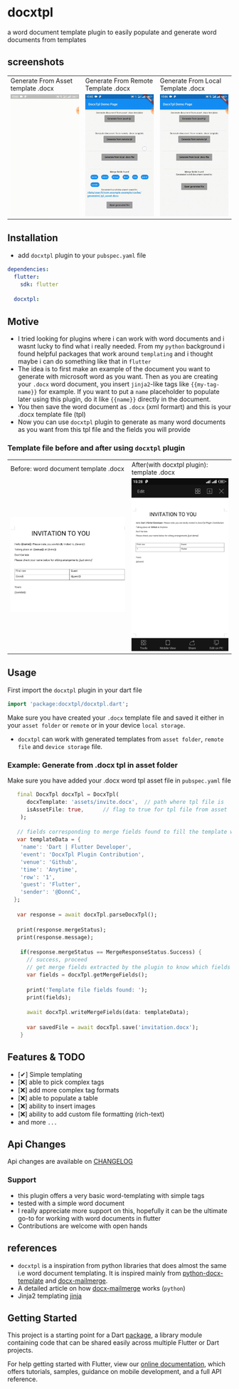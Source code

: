 # docxtpl

a word document template plugin to easily populate and generate word documents from templates

## screenshots
<table>
   <tr>
      <td> Generate From Asset template .docx</td>
      <td> Generate From Remote Template .docx</td>
      <td> Generate From Local Template .docx</td>
   </tr>
   <tr>
      <td><img src="https://raw.githubusercontent.com/DonnC/docxtpl/main/example/demo/docxtpl-asset.gif"></td>
      <td><img src="https://raw.githubusercontent.com/DonnC/docxtpl/main/example/demo/docxtpl-remote.gif"></td>
      <td><img src="https://raw.githubusercontent.com/DonnC/docxtpl/main/example/demo/docxtpl-local.gif"></td>
   </tr>
</table>


## Installation
- add `docxtpl` plugin to your `pubspec.yaml` file
```yaml
dependencies:
  flutter:
    sdk: flutter

  docxtpl: 
```

## Motive
- I tried looking for plugins where i can work with word documents and i wasnt lucky to find what i really needed. From my `python` background i found helpful packages that work around `templating` and i thought maybe i can do something like that in `flutter`
- The idea is to first make an example of the document you want to generate with microsoft word as you want. Then as you are creating your `.docx` word document, you insert `jinja2`-like tags like `{{my-tag-name}}` for example. If you want to put a `name` placeholder to populate later using this plugin, do it like `{{name}}` directly in the document.
- You then save the word document as `.docx` (xml formart) and this is your .docx template file (tpl)
- Now you can use `docxtpl` plugin to generate as many word documents as you want from this tpl file and the fields you will provide

### Template file before and after using `docxtpl` plugin
<table>
   <tr>
      <td> Before: word document template .docx</td>
      <td> After(with docxtpl plugin): template .docx</td>
   </tr>
   <tr>
      <td><img src="https://raw.githubusercontent.com/DonnC/docxtpl/main/example/demo/docxtpl-tpl.png"></td>
      <td><img src="https://raw.githubusercontent.com/DonnC/docxtpl/main/example/demo/docxtpl-filled.png"></td>
   </tr>
</table>

## Usage
First import the `docxtpl` plugin in your dart file
```dart
import 'package:docxtpl/docxtpl.dart';
``` 

Make sure you have created your `.docx` template file and saved it either in your `asset folder` or `remote` or in your device `local storage`.

- `docxtpl` can work with generated templates from `asset folder`, `remote file` and `device storage` file.


### Example: Generate from .docx tpl in asset folder
Make sure you have added your .docx word tpl asset file in `pubspec.yaml` file
```dart
   final DocxTpl docxTpl = DocxTpl(
      docxTemplate: 'assets/invite.docx',  // path where tpl file is
      isAssetFile: true,      // flag to true for tpl file from asset
    );

   // fields corresponding to merge fields found to fill the template with
   var templateData = {
    'name': 'Dart | Flutter Developer',
    'event': 'DocxTpl Plugin Contribution',
    'venue': 'Github',
    'time': 'Anytime',
    'row': '1',
    'guest': 'Flutter',
    'sender': '@DonnC',
  };

   var response = await docxTpl.parseDocxTpl();

   print(response.mergeStatus);
   print(response.message);

    if(response.mergeStatus == MergeResponseStatus.Success) {
      // success, proceed
      // get merge fields extracted by the plugin to know which fields to fill
      var fields = docxTpl.getMergeFields();

      print('Template file fields found: ');
      print(fields);

      await docxTpl.writeMergeFields(data: templateData);

      var savedFile = await docxTpl.save('invitation.docx');
    }
```

## Features & TODO
- [✔]  Simple templating
- [❌] able to pick complex tags
- [❌] add more complex tag formats
- [❌] able to populate a table
- [❌] ability to insert images
- [❌] ability to add custom file formatting (rich-text)
- and more `...`

## Api Changes
Api changes are available on [CHANGELOG](CHANGELOG.md)

### Support
- this plugin offers a very basic word-templating with simple tags
- tested with a simple word document
- I really appreciate more support on this, hopefully it can be the ultimate go-to for working with word documents in flutter
- Contributions are welcome with open hands


## references
- `docxtpl` is a inspiration from python libraries that does almost the same i.e word document templating. It is inspired mainly from [python-docx-template](https://github.com/elapouya/python-docx-template) and [docx-mailmerge](https://github.com/Bouke/docx-mailmerge).
- A detailed article on how [docx-mailmerge](https://pbpython.com/python-word-template.html) works (`python`)
- Jinja2 templating [jinja](https://palletsprojects.com/p/jinja/)

## Getting Started

This project is a starting point for a Dart
[package](https://flutter.dev/developing-packages/),
a library module containing code that can be shared easily across
multiple Flutter or Dart projects.

For help getting started with Flutter, view our 
[online documentation](https://flutter.dev/docs), which offers tutorials, 
samples, guidance on mobile development, and a full API reference.
